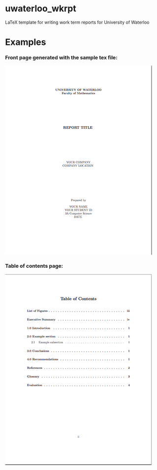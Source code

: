 uwaterloo_wkrpt
===============

LaTeX template for writing work term reports for University of Waterloo


# Examples
### Front page generated with the sample tex file:
![alt text](samples/front_page.png "Front page")

### Table of contents page:
![alt text](samples/table_of_contents.png "Front page")
